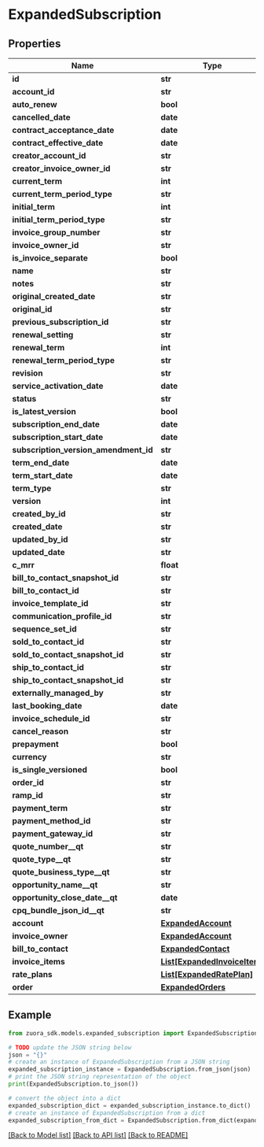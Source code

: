 # ExpandedSubscription


## Properties

Name | Type | Description | Notes
------------ | ------------- | ------------- | -------------
**id** | **str** |  | [optional] 
**account_id** | **str** |  | [optional] 
**auto_renew** | **bool** |  | [optional] 
**cancelled_date** | **date** |  | [optional] 
**contract_acceptance_date** | **date** |  | [optional] 
**contract_effective_date** | **date** |  | [optional] 
**creator_account_id** | **str** |  | [optional] 
**creator_invoice_owner_id** | **str** |  | [optional] 
**current_term** | **int** |  | [optional] 
**current_term_period_type** | **str** |  | [optional] 
**initial_term** | **int** |  | [optional] 
**initial_term_period_type** | **str** |  | [optional] 
**invoice_group_number** | **str** |  | [optional] 
**invoice_owner_id** | **str** |  | [optional] 
**is_invoice_separate** | **bool** |  | [optional] 
**name** | **str** |  | [optional] 
**notes** | **str** |  | [optional] 
**original_created_date** | **str** |  | [optional] 
**original_id** | **str** |  | [optional] 
**previous_subscription_id** | **str** |  | [optional] 
**renewal_setting** | **str** |  | [optional] 
**renewal_term** | **int** |  | [optional] 
**renewal_term_period_type** | **str** |  | [optional] 
**revision** | **str** |  | [optional] 
**service_activation_date** | **date** |  | [optional] 
**status** | **str** |  | [optional] 
**is_latest_version** | **bool** |  | [optional] 
**subscription_end_date** | **date** |  | [optional] 
**subscription_start_date** | **date** |  | [optional] 
**subscription_version_amendment_id** | **str** |  | [optional] 
**term_end_date** | **date** |  | [optional] 
**term_start_date** | **date** |  | [optional] 
**term_type** | **str** |  | [optional] 
**version** | **int** |  | [optional] 
**created_by_id** | **str** |  | [optional] 
**created_date** | **str** |  | [optional] 
**updated_by_id** | **str** |  | [optional] 
**updated_date** | **str** |  | [optional] 
**c_mrr** | **float** |  | [optional] 
**bill_to_contact_snapshot_id** | **str** |  | [optional] 
**bill_to_contact_id** | **str** |  | [optional] 
**invoice_template_id** | **str** |  | [optional] 
**communication_profile_id** | **str** |  | [optional] 
**sequence_set_id** | **str** |  | [optional] 
**sold_to_contact_id** | **str** |  | [optional] 
**sold_to_contact_snapshot_id** | **str** |  | [optional] 
**ship_to_contact_id** | **str** |  | [optional] 
**ship_to_contact_snapshot_id** | **str** |  | [optional] 
**externally_managed_by** | **str** |  | [optional] 
**last_booking_date** | **date** |  | [optional] 
**invoice_schedule_id** | **str** |  | [optional] 
**cancel_reason** | **str** |  | [optional] 
**prepayment** | **bool** |  | [optional] 
**currency** | **str** |  | [optional] 
**is_single_versioned** | **bool** |  | [optional] 
**order_id** | **str** |  | [optional] 
**ramp_id** | **str** |  | [optional] 
**payment_term** | **str** |  | [optional] 
**payment_method_id** | **str** |  | [optional] 
**payment_gateway_id** | **str** |  | [optional] 
**quote_number__qt** | **str** |  | [optional] 
**quote_type__qt** | **str** |  | [optional] 
**quote_business_type__qt** | **str** |  | [optional] 
**opportunity_name__qt** | **str** |  | [optional] 
**opportunity_close_date__qt** | **date** |  | [optional] 
**cpq_bundle_json_id__qt** | **str** |  | [optional] 
**account** | [**ExpandedAccount**](ExpandedAccount.md) |  | [optional] 
**invoice_owner** | [**ExpandedAccount**](ExpandedAccount.md) |  | [optional] 
**bill_to_contact** | [**ExpandedContact**](ExpandedContact.md) |  | [optional] 
**invoice_items** | [**List[ExpandedInvoiceItem]**](ExpandedInvoiceItem.md) |  | [optional] 
**rate_plans** | [**List[ExpandedRatePlan]**](ExpandedRatePlan.md) |  | [optional] 
**order** | [**ExpandedOrders**](ExpandedOrders.md) |  | [optional] 

## Example

```python
from zuora_sdk.models.expanded_subscription import ExpandedSubscription

# TODO update the JSON string below
json = "{}"
# create an instance of ExpandedSubscription from a JSON string
expanded_subscription_instance = ExpandedSubscription.from_json(json)
# print the JSON string representation of the object
print(ExpandedSubscription.to_json())

# convert the object into a dict
expanded_subscription_dict = expanded_subscription_instance.to_dict()
# create an instance of ExpandedSubscription from a dict
expanded_subscription_from_dict = ExpandedSubscription.from_dict(expanded_subscription_dict)
```
[[Back to Model list]](../README.md#documentation-for-models) [[Back to API list]](../README.md#documentation-for-api-endpoints) [[Back to README]](../README.md)


